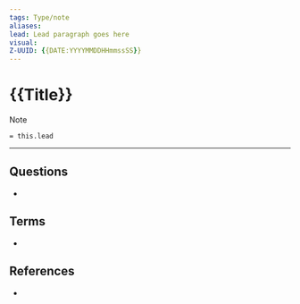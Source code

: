 ```yaml
---
tags: Type/note
aliases:
lead: Lead paragraph goes here
visual: 
Z-UUID: {{DATE:YYYYMMDDHHmmssSS}}
---
```


# {{Title}}

<!-- Main content of my thoughts really -->

> [!Note]
> `= this.lead`

---
## Questions
<!-- What remains for you to consider? --> 
- 

## Terms
<!-- Links to definition pages -->
- 

## References
<!-- Links to pages not referenced in the content -->
- 